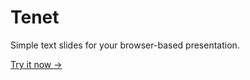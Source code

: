 # Tenet

Simple text slides for your browser-based presentation.

[Try it now →](https://tabsli.de/)

